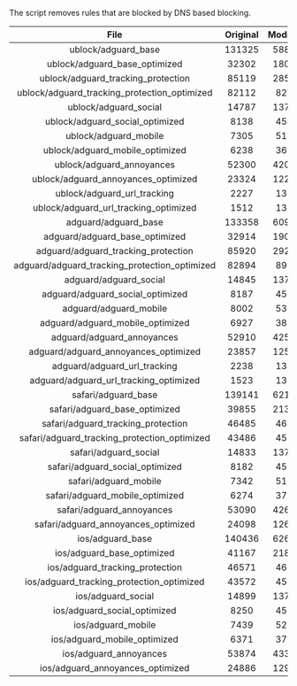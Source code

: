 The script removes rules that are blocked by DNS based blocking.


| File | Original | Modified |
|:----:|:-----:|:-----:|
| ublock/adguard_base | 131325 | 58825 |
| ublock/adguard_base_optimized | 32302 | 18015 |
| ublock/adguard_tracking_protection | 85119 | 28527 |
| ublock/adguard_tracking_protection_optimized | 82112 | 8213 |
| ublock/adguard_social | 14787 | 13711 |
| ublock/adguard_social_optimized | 8138 | 4543 |
| ublock/adguard_mobile | 7305 | 5144 |
| ublock/adguard_mobile_optimized | 6238 | 3675 |
| ublock/adguard_annoyances | 52300 | 42064 |
| ublock/adguard_annoyances_optimized | 23324 | 12291 |
| ublock/adguard_url_tracking | 2227 | 1354 |
| ublock/adguard_url_tracking_optimized | 1512 | 1351 |
| adguard/adguard_base | 133358 | 60904 |
| adguard/adguard_base_optimized | 32914 | 19053 |
| adguard/adguard_tracking_protection | 85920 | 29269 |
| adguard/adguard_tracking_protection_optimized | 82894 | 8939 |
| adguard/adguard_social | 14845 | 13773 |
| adguard/adguard_social_optimized | 8187 | 4591 |
| adguard/adguard_mobile | 8002 | 5331 |
| adguard/adguard_mobile_optimized | 6927 | 3855 |
| adguard/adguard_annoyances | 52910 | 42587 |
| adguard/adguard_annoyances_optimized | 23857 | 12585 |
| adguard/adguard_url_tracking | 2238 | 1363 |
| adguard/adguard_url_tracking_optimized | 1523 | 1360 |
| safari/adguard_base | 139141 | 62117 |
| safari/adguard_base_optimized | 39855 | 21332 |
| safari/adguard_tracking_protection | 46485 | 4664 |
| safari/adguard_tracking_protection_optimized | 43486 | 4512 |
| safari/adguard_social | 14833 | 13756 |
| safari/adguard_social_optimized | 8182 | 4577 |
| safari/adguard_mobile | 7342 | 5186 |
| safari/adguard_mobile_optimized | 6274 | 3711 |
| safari/adguard_annoyances | 53090 | 42688 |
| safari/adguard_annoyances_optimized | 24098 | 12662 |
| ios/adguard_base | 140436 | 62625 |
| ios/adguard_base_optimized | 41167 | 21837 |
| ios/adguard_tracking_protection | 46571 | 4674 |
| ios/adguard_tracking_protection_optimized | 43572 | 4522 |
| ios/adguard_social | 14899 | 13795 |
| ios/adguard_social_optimized | 8250 | 4598 |
| ios/adguard_mobile | 7439 | 5231 |
| ios/adguard_mobile_optimized | 6371 | 3753 |
| ios/adguard_annoyances | 53874 | 43357 |
| ios/adguard_annoyances_optimized | 24886 | 12989 |
